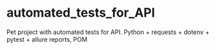 # automated_tests_for_API
Pet project with automated tests for API. Python + requests + dotenv + pytest + allure reports, POM
